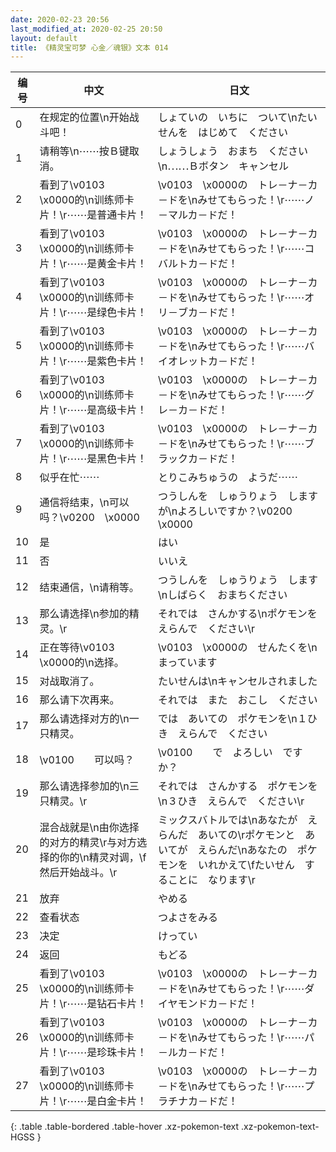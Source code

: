 ```yaml
---
date: 2020-02-23 20:56
last_modified_at: 2020-02-25 20:50
layout: default
title: 《精灵宝可梦 心金／魂银》文本 014
---
```

| 编号 | 中文 | 日文 |
| ---- | ---- | ---- |
| 0 | 在规定的位置\n开始战斗吧！ | しょていの　いちに　ついて\nたいせんを　はじめて　ください |
| 1 | 请稍等\n⋯⋯按Ｂ键取消。 | しょうしょう　おまち　ください\n⋯⋯Ｂボタン　キャンセル |
| 2 | 看到了\v0103　\x0000的\n训练师卡片！\r⋯⋯是普通卡片！ | \v0103　\x0000の　トレ－ナ－カ－ドを\nみせてもらった！\r⋯⋯ノ－マルカ－ドだ！ |
| 3 | 看到了\v0103　\x0000的\n训练师卡片！\r⋯⋯是黄金卡片！ | \v0103　\x0000の　トレ－ナ－カ－ドを\nみせてもらった！\r⋯⋯コバルトカ－ドだ！ |
| 4 | 看到了\v0103　\x0000的\n训练师卡片！\r⋯⋯是绿色卡片！ | \v0103　\x0000の　トレ－ナ－カ－ドを\nみせてもらった！\r⋯⋯オリ－ブカ－ドだ！ |
| 5 | 看到了\v0103　\x0000的\n训练师卡片！\r⋯⋯是紫色卡片！ | \v0103　\x0000の　トレ－ナ－カ－ドを\nみせてもらった！\r⋯⋯バイオレットカ－ドだ！ |
| 6 | 看到了\v0103　\x0000的\n训练师卡片！\r⋯⋯是高级卡片！ | \v0103　\x0000の　トレ－ナ－カ－ドを\nみせてもらった！\r⋯⋯グレ－カ－ドだ！ |
| 7 | 看到了\v0103　\x0000的\n训练师卡片！\r⋯⋯是黑色卡片！ | \v0103　\x0000の　トレ－ナ－カ－ドを\nみせてもらった！\r⋯⋯ブラックカ－ドだ！ |
| 8 | 似乎在忙⋯⋯ | とりこみちゅうの　ようだ⋯⋯ |
| 9 | 通信将结束，\n可以吗？\v0200　\x0000 | つうしんを　しゅうりょう　しますが\nよろしいですか？\v0200　\x0000 |
| 10 | 是 | はい |
| 11 | 否 | いいえ |
| 12 | 结束通信，\n请稍等。 | つうしんを　しゅうりょう　します\nしばらく　おまちください |
| 13 | 那么请选择\n参加的精灵。\r | それでは　さんかする\nポケモンを　えらんで　ください\r |
| 14 | 正在等待\v0103　\x0000的\n选择。 | \v0103　\x0000の　せんたくを\nまっています |
| 15 | 对战取消了。 | たいせんは\nキャンセルされました |
| 16 | 那么请下次再来。 | それでは　また　おこし　ください |
| 17 | 那么请选择对方的\n一只精灵。 | では　あいての　ポケモンを\n１ひき　えらんで　ください |
| 18 | \v0100　　可以吗？ | \v0100　　で　よろしい　ですか？ |
| 19 | 那么请选择参加的\n三只精灵。\r | それでは　さんかする　ポケモンを\n３ひき　えらんで　ください\r |
| 20 | 混合战就是\n由你选择的对方的精灵\r与对方选择的你的\n精灵对调，\f然后开始战斗。\r | ミックスバトルでは\nあなたが　えらんだ　あいての\rポケモンと　あいてが　えらんだ\nあなたの　ポケモンを　いれかえて\fたいせん　することに　なります\r |
| 21 | 放弃 | やめる |
| 22 | 查看状态 | つよさをみる |
| 23 | 决定 | けってい |
| 24 | 返回 | もどる |
| 25 | 看到了\v0103　\x0000的\n训练师卡片！\r⋯⋯是钻石卡片！ | \v0103　\x0000の　トレ－ナ－カ－ドを\nみせてもらった！\r⋯⋯ダイヤモンドカ－ドだ！ |
| 26 | 看到了\v0103　\x0000的\n训练师卡片！\r⋯⋯是珍珠卡片！ | \v0103　\x0000の　トレ－ナ－カ－ドを\nみせてもらった！\r⋯⋯パ－ルカ－ドだ！ |
| 27 | 看到了\v0103　\x0000的\n训练师卡片！\r⋯⋯是白金卡片！ | \v0103　\x0000の　トレ－ナ－カ－ドを\nみせてもらった！\r⋯⋯プラチナカ－ドだ！ |
{: .table .table-bordered .table-hover .xz-pokemon-text .xz-pokemon-text-HGSS }